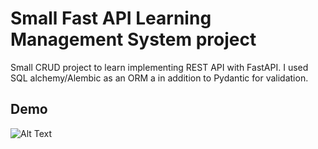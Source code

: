
# Small Fast API Learning Management System project 

Small CRUD project to learn implementing REST API with FastAPI. I used SQL alchemy/Alembic as an ORM a in addition to Pydantic for validation. 


## Demo

![Alt Text](https://media.giphy.com/media/JbthTJE8cywqfp3yrx/giphy.gif)
<!-- ![Alt Text](https://media.giphy.com/media/vFKqnCdLPNOKc/giphy.gif) -->
